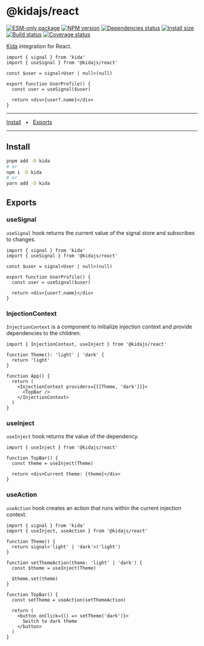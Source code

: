 # @kidajs/react

[![ESM-only package][package]][package-url]
[![NPM version][npm]][npm-url]
[![Dependencies status][deps]][deps-url]
[![Install size][size]][size-url]
[![Build status][build]][build-url]
[![Coverage status][coverage]][coverage-url]

[package]: https://img.shields.io/badge/package-ESM--only-ffe536.svg
[package-url]: https://nodejs.org/api/esm.html

[npm]: https://img.shields.io/npm/v/%40kidajs%2Freact.svg
[npm-url]: https://npmjs.com/package/@kidajs/react

[deps]: https://img.shields.io/librariesio/release/npm/%40kidajs%2Freact
[deps-url]: https://libraries.io/npm/%40kidajs%2Freact/tree

[size]: https://deno.bundlejs.com/badge?q=%40kidajs%2Freact
[size-url]: https://bundlejs.com/?q=%40kidajs%2Freact

[build]: https://img.shields.io/github/actions/workflow/status/TrigenSoftware/nanoviews/tests.yml?branch=main
[build-url]: https://github.com/TrigenSoftware/nanoviews/actions

[coverage]: https://img.shields.io/codecov/c/github/TrigenSoftware/nanoviews.svg
[coverage-url]: https://app.codecov.io/gh/TrigenSoftware/nanoviews

[Kida](packages/kida#readme) integration for React.

```tsx
import { signal } from 'kida'
import { useSignal } from '@kidajs/react'

const $user = signal<User | null>(null)

export function UserProfile() {
  const user = useSignal($user)

  return <div>{user?.name}</div>
}
```

<hr />
<a href="#install">Install</a>
<span>&nbsp;&nbsp;•&nbsp;&nbsp;</span>
<a href="#exports">Exports</a>
<br />
<hr />

## Install

```bash
pnpm add -D kida
# or
npm i -D kida
# or
yarn add -D kida
```

## Exports

### useSignal

`useSignal` hook returns the current value of the signal store and subscribes to changes.

```tsx
import { signal } from 'kida'
import { useSignal } from '@kidajs/react'

const $user = signal<User | null>(null)

export function UserProfile() {
  const user = useSignal($user)

  return <div>{user?.name}</div>
}
```

### InjectionContext

`InjectionContext` is a component to initialize injection context and provide dependencies to the children.

```tsx
import { InjectionContext, useInject } from '@kidajs/react'

function Theme(): 'light' | 'dark' {
  return 'light'
}

function App() {
  return (
    <InjectionContext providers={[[Theme, 'dark']]}>
      <TopBar />
    </InjectionContext>
  )
}
```

### useInject

`useInject` hook returns the value of the dependency.

```tsx
import { useInject } from '@kidajs/react'

function TopBar() {
  const theme = useInject(Theme)

  return <div>Current theme: {theme}</div>
}
```

### useAction

`useAction` hook creates an action that runs within the current injection context.

```tsx
import { signal } from 'kida'
import { useInject, useAction } from '@kidajs/react'

function Theme() {
  return signal<'light' | 'dark'>('light')
}

function setThemeAction(theme: 'light' | 'dark') {
  const $theme = useInject(Theme)

  $theme.set(theme)
}

function TopBar() {
  const setTheme = useAction(setThemeAction)

  return (
    <button onClick={() => setTheme('dark')}>
      Switch to dark theme
    </button>
  )
}
```
